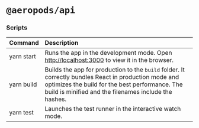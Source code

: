 # `@aeropods/api`

### Scripts

| Command    | Description                                                                                                                                                                                                      |
| :--------- | :--------------------------------------------------------------------------------------------------------------------------------------------------------------------------------------------------------------- |
| yarn start | Runs the app in the development mode. Open [http://localhost:3000](http://localhost:3000) to view it in the browser.                                                                                             |
| yarn build | Builds the app for production to the `build` folder. It correctly bundles React in production mode and optimizes the build for the best performance. The build is minified and the filenames include the hashes. |
| yarn test  | Launches the test runner in the interactive watch mode.                                                                                                                                                          |
